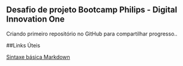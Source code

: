 ## Desafio de projeto Bootcamp Philips - Digital Innovation One

Criando primeiro repositório no GitHub para compartilhar progresso..

##Links Úteis

[Sintaxe básica Markdown](https://www.markdownguide.org/basic-syntax/)
